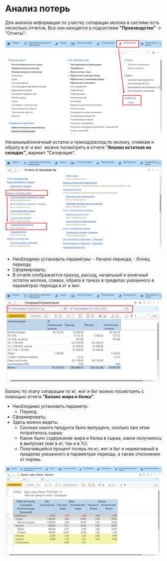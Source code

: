 # Анализ потерь


Для анализа информации по участку сепарации молока в системе есть
несколько отчетов. Все они находятся в подсистеме **"Производство"** -\>
"Отчеты":

![](LossAnalysis.assets/1.png)

Начальный/конечный остаток и приход/расход по молоку, сливкам и обрату в кг и жкг  можно посмотреть в отчете **"Анализ остатков на складах"**, вариант *"Сепарация"*.

![](LossAnalysis.assets/2.png)  

-    Необходимо установить параметры:
    -   Начало периода;
    -   Конец периода.  
-   Cформировать;
-   В отчете отображается приход, расход, начальный и конечный остаток
    молока, сливок, обрата в танках в пределах указанного в параметрах
    периода в кг и жкг.

![](LossAnalysis.assets/3.png)

Баланс по этапу сепарации по кг, жкг и бкг можно посмотреть с помощью отчета **"Баланс жира и белка"**.

- Необходимо установить параметр:
    - Период. 
- Cформировать;
- Здесь можно видеть:
    -   Сколько какого продукта было выпущено, сколько при этом потратилось сырья;
    -    Какое было содержание жира и белка в сырье, какое получилось в выпусках (как в кг, так и в %);
    -   Получившийся процент потерь по кг, жкг и бкг и нормативный в пределах указанного в параметрах периода, а также отклонение от нормы.

![](LossAnalysis.assets/4.png)
